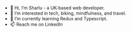 - 👋 Hi, I’m Sharlu - a UK-based web developer. 
- 👀 I’m interested in tech, biking, mindfulness, and travel. 
- 🌱 I’m currently learning Redux and Typescript.
- 📫 Reach me on LinkedIn

